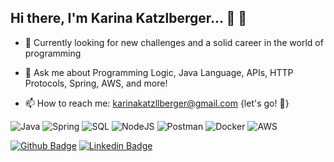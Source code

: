 ## Hi there, I'm Karina Katzlberger... 👋 🤍

- 🔭 Currently looking for new challenges and a solid career in the world of programming

- 💬 Ask me about Programming Logic, Java Language, APIs, HTTP Protocols, Spring, AWS, and more!
- 📫 How to reach me: karinakatzllberger@gmail.com {let's go! 🚀}


<p align="left">
<img src="https://img.shields.io/badge/java-%23ED8B00.svg?style=for-the-badge&logo=openjdk&logoColor=white" alt="Java" />
<img src="https://img.shields.io/badge/spring-%236DB33F.svg?style=for-the-badge&logo=spring&logoColor=white"alt="Spring" />
<img src="https://img.shields.io/badge/mysql-%2300f.svg?style=for-the-badge&logo=mysql&logoColor=white" alt="SQL" />
<img src="https://img.shields.io/badge/node.js-6DA55F?style=for-the-badge&logo=node.js&logoColor=white" alt="NodeJS" />
<img src="https://img.shields.io/badge/Postman-FF6C37?style=for-the-badge&logo=postman&logoColor=white)" alt="Postman" />
<img src="https://img.shields.io/badge/Docker-2CA5E0?style=for-the-badge&logo=docker&logoColor=white" alt="Docker" />
<img src="https://img.shields.io/badge/Amazon_AWS-232F3E?style=for-the-badge&logo=amazon-aws&logoColor=white" alt="AWS" />

</p>

[![Github Badge](https://img.shields.io/badge/-Github-000?style=flat-square&logo=Github&logoColor=white&link=https://github.com/karinakatzllberger)](https://github.com/karinakatzllberger)
[![Linkedin Badge](https://img.shields.io/badge/-LinkedIn-blue?style=flat-square&logo=Linkedin&logoColor=white&link=https://www.linkedin.com/in/karina-katzlberger-593a7a95/)](https://www.linkedin.com/in/karina-katzlberger-593a7a95/)